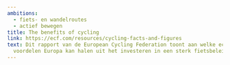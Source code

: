 ```yaml
---
ambitions:
  - fiets- en wandelroutes
  - actief bewegen
title: The benefits of cycling
link: https://ecf.com/resources/cycling-facts-and-figures
text: Dit rapport van de European Cycling Federation toont aan welke economische
  voordelen Europa kan halen uit het investeren in een sterk fietsbeleid.
---
```

